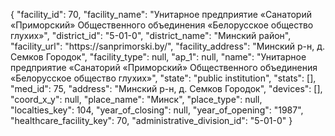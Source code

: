 {
    "facility_id": 70,
    "facility_name": "Унитарное предприятие «Санаторий «Приморский» Общественного объединения «Белорусское общество глухих»",
    "district_id": "5-01-0",
    "district_name": "Минский район",
    "facility_url": "https:\/\/sanprimorski.by\/",
    "facility_address": "Минский р-н, д. Семков Городок",
    "facility_type": null,
    "ap_1": null,
    "name": "Унитарное предприятие «Санаторий «Приморский» Общественного объединения «Белорусское общество глухих»",
    "state": "public institution",
    "stats": [],
    "med_id": 75,
    "address": "Минский р-н, д. Семков Городок",
    "devices": [],
    "coord_x_y": null,
    "place_name": "Минск",
    "place_type": null,
    "localties_key": 104,
    "year_of_closing": null,
    "year_of_opening": "1987",
    "healthcare_facility_key": 70,
    "administrative_division_id": "5-01-0"
}
